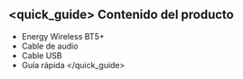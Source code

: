 ## <quick_guide> Contenido del producto

* Energy Wireless BT5+ 
* Cable de audio
* Cable USB
* Guía rápida
</quick_guide>
